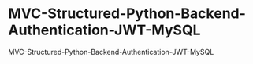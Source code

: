 # MVC-Structured-Python-Backend-Authentication-JWT-MySQL
MVC-Structured-Python-Backend-Authentication-JWT-MySQL
